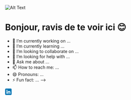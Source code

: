 ![Alt Text](https://media4.giphy.com/media/yOWtXoPVg0eU7thbz7/giphy.gif?cid=ecf05e475ybo6bnjt17zb9ukdzd0dhay6jztxeso96q7i4ji&ep=v1_gifs_search&rid=giphy.gif&ct=g)

# Bonjour, ravis de te voir ici 😊
- 🔭 I’m currently working on ...
- 🌱 I’m currently learning ...
- 👯 I’m looking to collaborate on ...
- 🤔 I’m looking for help with ...
- 💬 Ask me about ...
- 📫 How to reach me: ...
- 😄 Pronouns: ...
- ⚡ Fun fact: ...
-->

<a href="https://www.linkedin.com/in/dennys-lemoine-b4873313b/">
  <img align="left" src="https://raw.githubusercontent.com/DennysLemoine/DennysLemoine/master/images/linkedin.png" alt="icon | LinkedIn" width="21px"/>
</a>
